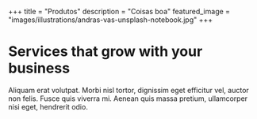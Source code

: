 +++
title = "Produtos"
description = "Coisas boa"
featured_image = "images/illustrations/andras-vas-unsplash-notebook.jpg"
+++

# Services that grow with your business

Aliquam erat volutpat. Morbi nisl tortor, dignissim eget efficitur vel, auctor non felis. Fusce quis viverra mi. Aenean quis massa pretium, ullamcorper nisi eget, hendrerit odio.
